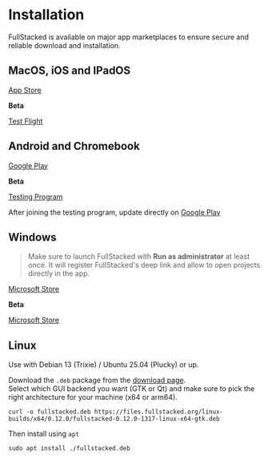 # Installation

FullStacked is available on major app marketplaces to ensure secure and reliable download and installation.

## MacOS, iOS and IPadOS

[App Store](https://apps.apple.com/ca/app/fullstacked/id6477835950)

**Beta**

[Test Flight](https://testflight.apple.com/join/f1gnTHVm)

## Android and Chromebook

[Google Play](https://play.google.com/store/apps/details?id=org.fullstacked.editor)

**Beta**

[Testing Program](https://play.google.com/apps/testing/org.fullstacked.editor)

After joining the testing program, update directly on [Google Play](https://play.google.com/store/apps/details?id=org.fullstacked.editor)

## Windows

> Make sure to launch FullStacked with **Run as administrator** at least once. It will register FullStacked's deep link and allow to open projects directly in the app.

[Microsoft Store](https://apps.microsoft.com/detail/9p987qm508vc)

**Beta**

[Microsoft Store](https://apps.microsoft.com/detail/9n9bcqswwz79)

## Linux

Use with Debian 13 (Trixie) / Ubuntu 25.04 (Plucky) or up.

Download the `.deb` package from the [download page](https://fullstacked.org/download).  
Select which GUI backend you want (GTK or Qt) and make sure to pick the right architecture for your machine (x64 or arm64).
```
curl -o fullstacked.deb https://files.fullstacked.org/linux-builds/x64/0.12.0/fullstacked-0.12.0-1317-linux-x64-gtk.deb
```
Then install using `apt`
```
sudo apt install ./fullstacked.deb
```

